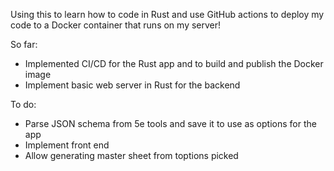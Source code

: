 Using this to learn how to code in Rust and use GitHub actions to deploy my code to a Docker container that runs on my server!

So far:
- Implemented CI/CD for the Rust app and to build and publish the Docker image
- Implement basic web server in Rust for the backend

To do:
- Parse JSON schema from 5e tools and save it to use as options for the app
- Implement front end
- Allow generating master sheet from toptions picked 